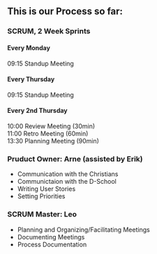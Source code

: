## This is our Process so far:  

### SCRUM, 2 Week Sprints

#### Every Monday  
09:15 Standup Meeting  

#### Every Thursday  
09:15 Standup Meeting  

#### Every 2nd Thursday
10:00 Review Meeting (30min)  
11:00 Retro Meeting (60min)  
13:30 Planning Meeting (90min)  


### Pruduct Owner: Arne (assisted by Erik)
   - Communication with the Christians
   - Communictaion with the D-School
   - Writing User Stories
   - Setting Priorities
  
### SCRUM Master: Leo  
   - Planning and Organizing/Facilitating Meetings
   - Documenting Meetings
   - Process Documentation
